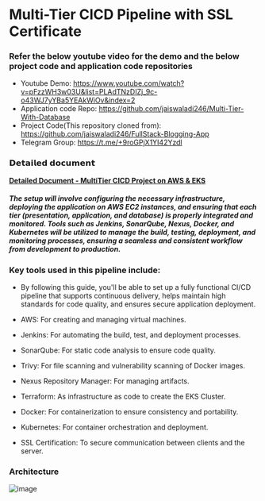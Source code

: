 # Multi-Tier CICD Pipeline with SSL Certificate

###  Refer the below youtube video for the demo and the below project code and application code repositories
- Youtube Demo: https://www.youtube.com/watch?v=pFzzWH3w03U&list=PLAdTNzDIZj_9c-o43WJ7yYBa5YEAkWiOv&index=2
- Application code Repo: https://github.com/jaiswaladi246/Multi-Tier-With-Database
- Project Code(This repository cloned from): https://github.com/jaiswaladi246/FullStack-Blogging-App
- Telegram Group: https://t.me/+9roGPjX1YI42Yzdl

###  𝗗𝗲𝘁𝗮𝗶𝗹𝗲𝗱 𝗱𝗼𝗰𝘂𝗺𝗲𝗻𝘁
  <tr>
      <td align="center"><a href="DetailedDocument_MultiTier_CICD.pdf"><b>Detailed Document - MultiTier CICD Project on AWS & EKS</b></a></td>
  </tr>


##### The setup will involve configuring the necessary infrastructure, deploying the application on AWS EC2 instances, and ensuring that each tier (presentation, application, and database) is properly integrated and monitored. Tools such as Jenkins, SonarQube, Nexus, Docker, and Kubernetes will be utilized to manage the build, testing, deployment, and monitoring processes, ensuring a seamless and consistent workflow from development to production.

### Key tools used in this pipeline include:
- By following this guide, you'll be able to set up a fully functional CI/CD pipeline that supports continuous delivery, helps maintain high standards for code quality, and ensures secure application deployment.

- AWS: For creating and managing virtual machines.
- Jenkins: For automating the build, test, and deployment processes.
- SonarQube: For static code analysis to ensure code quality.
- Trivy: For file scanning and vulnerability scanning of Docker images.
- Nexus Repository Manager: For managing artifacts.
- Terraform: As infrastructure as code to create the EKS Cluster.
- Docker: For containerization to ensure consistency and portability.
- Kubernetes: For container orchestration and deployment.
- SSL Certification: To secure communication between clients and the server.

### Architecture

![image](https://github.com/user-attachments/assets/f36d5fb9-0fc3-4f2f-9ec2-a11f6571b26c)

  
